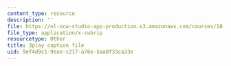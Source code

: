 ```yaml
---
content_type: resource
description: ''
file: https://ol-ocw-studio-app-production.s3.amazonaws.com/courses/18-06-linear-algebra-spring-2010/9ef4d9c19eaec217a76e5aa8f33ca33e_osh80YCg_GM.srt
file_type: application/x-subrip
resourcetype: Other
title: 3play caption file
uid: 9ef4d9c1-9eae-c217-a76e-5aa8f33ca33e
---
```

